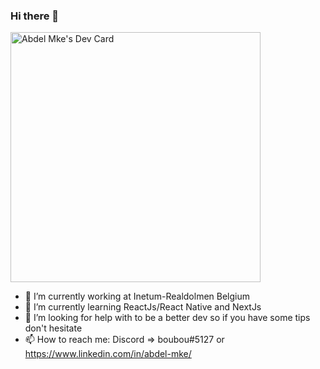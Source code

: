 ### Hi there 👋

<a href="https://app.daily.dev/boubou94"><img src="https://api.daily.dev/devcards/96dfe92517a54a8cbe526a16459efd7e.png?r=8ah" width="400" alt="Abdel Mke's Dev Card"/></a>

- 🔭 I’m currently working at Inetum-Realdolmen Belgium
- 🌱 I’m currently learning  ReactJs/React Native and NextJs
- 🤔 I’m looking for help with to be a better dev so if you have some tips don't hesitate
- 📫 How to reach me: Discord => boubou#5127 or https://www.linkedin.com/in/abdel-mke/

